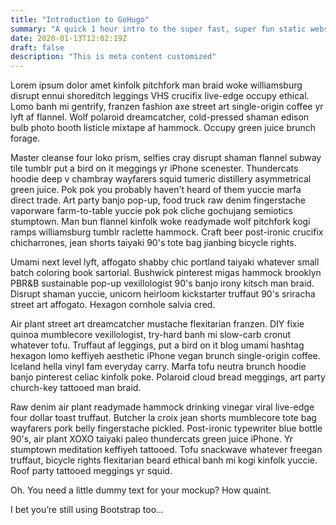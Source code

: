 ```yaml
---
title: "Introduction to GoHugo"
summary: "A quick 1 hour intro to the super fast, super fun static website generator"
date: 2020-01-13T12:02:19Z
draft: false
description: "This is meta content customized"
---
```

Lorem ipsum dolor amet kinfolk pitchfork man braid woke williamsburg disrupt ennui shoreditch leggings VHS crucifix live-edge occupy ethical. Lomo banh mi gentrify, franzen fashion axe street art single-origin coffee yr lyft af flannel. Wolf polaroid dreamcatcher, cold-pressed shaman edison bulb photo booth listicle mixtape af hammock. Occupy green juice brunch forage.

Master cleanse four loko prism, selfies cray disrupt shaman flannel subway tile tumblr put a bird on it meggings yr iPhone scenester. Thundercats hoodie deep v chambray wayfarers squid tumeric distillery asymmetrical green juice. Pok pok you probably haven't heard of them yuccie marfa direct trade. Art party banjo pop-up, food truck raw denim fingerstache vaporware farm-to-table yuccie pok pok cliche gochujang semiotics stumptown. Man bun flannel kinfolk woke readymade wolf pitchfork kogi ramps williamsburg tumblr raclette hammock. Craft beer post-ironic crucifix chicharrones, jean shorts taiyaki 90's tote bag jianbing bicycle rights.

Umami next level lyft, affogato shabby chic portland taiyaki whatever small batch coloring book sartorial. Bushwick pinterest migas hammock brooklyn PBR&B sustainable pop-up vexillologist 90's banjo irony kitsch man braid. Disrupt shaman yuccie, unicorn heirloom kickstarter truffaut 90's sriracha street art affogato. Hexagon cornhole salvia cred.

Air plant street art dreamcatcher mustache flexitarian franzen. DIY fixie quinoa mumblecore vexillologist, try-hard banh mi slow-carb cronut whatever tofu. Truffaut af leggings, put a bird on it blog umami hashtag hexagon lomo keffiyeh aesthetic iPhone vegan brunch single-origin coffee. Iceland hella vinyl fam everyday carry. Marfa tofu neutra brunch hoodie banjo pinterest celiac kinfolk poke. Polaroid cloud bread meggings, art party church-key tattooed man braid.

Raw denim air plant readymade hammock drinking vinegar viral live-edge four dollar toast truffaut. Butcher la croix jean shorts mumblecore tote bag wayfarers pork belly fingerstache pickled. Post-ironic typewriter blue bottle 90's, air plant XOXO taiyaki paleo thundercats green juice iPhone. Yr stumptown meditation keffiyeh tattooed. Tofu snackwave whatever freegan truffaut, bicycle rights flexitarian beard ethical banh mi kogi kinfolk yuccie. Roof party tattooed meggings yr squid.

Oh. You need a little dummy text for your mockup? How quaint.

I bet you’re still using Bootstrap too…